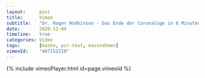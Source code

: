 ```yaml
---
layout:     post
title:      Vimeo
subtitle:   "Dr. Roger Hodkinson - Das Ende der Coronalüge in 6 Minuten"
date:       2020-12-04
timeline:   true
categories: Video
tags:       [maske, pcr-test, massnahmen]
vimeoId:    "487152219"
---
```

{% include vimeoPlayer.html id=page.vimeoId %}
